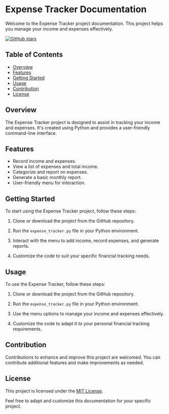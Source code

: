 # Expense Tracker Documentation

Welcome to the Expense Tracker project documentation. This project helps you manage your income and expenses effectively.

[![GitHub stars](https://img.shields.io/github/stars/DhyaanKanoja11/Expense-Tracker?style=social)](https://github.com/DhyaanKanoja11/Expense-Tracker/stargazers)

## Table of Contents
- [Overview](#overview)
- [Features](#features)
- [Getting Started](#getting-started)
- [Usage](#usage)
- [Contribution](#contribution)
- [License](#license)

## Overview

The Expense Tracker project is designed to assist in tracking your income and expenses. It's created using Python and provides a user-friendly command-line interface.

## Features

- Record income and expenses.
- View a list of expenses and total income.
- Categorize and report on expenses.
- Generate a basic monthly report.
- User-friendly menu for interaction.

## Getting Started

To start using the Expense Tracker project, follow these steps:

1. Clone or download the project from the GitHub repository.

2. Run the `expense_tracker.py` file in your Python environment.

3. Interact with the menu to add income, record expenses, and generate reports.

4. Customize the code to suit your specific financial tracking needs.

## Usage

To use the Expense Tracker, follow these steps:

1. Clone or download the project from the GitHub repository.

2. Run the `expense_tracker.py` file in your Python environment.

3. Use the menu options to manage your income and expenses effectively.

4. Customize the code to adapt it to your personal financial tracking requirements.

## Contribution

Contributions to enhance and improve this project are welcomed. You can contribute additional features and make improvements as needed.

## License

This project is licensed under the [MIT License](https://github.com/DhyaanKanoja11/Expense-Tracker/blob/main/LICENSE).

Feel free to adapt and customize this documentation for your specific project.
